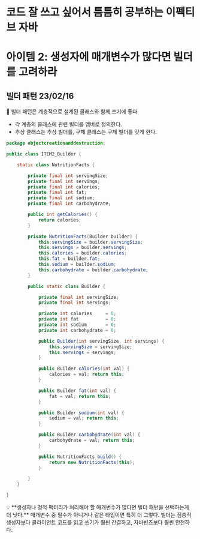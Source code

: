 # 코드 잘 쓰고 싶어서 틈틈히 공부하는 이펙티브 자바


# 아이템 2: 생성자에 매개변수가 많다면 빌더를 고려하라

## 빌더 패턴 23/02/16

📎 빌더 패턴은 계층적으로 설계된 클래스와 함께 쓰기에 좋다

- 각 계층의 클래스에 관련 빌더를 멤버로 정의한다.
- 추상 클래스는 추상 빌더를, 구체 클래스는 구체 빌더를 갖게 한다.

```java
package objectcreationanddestruction;

public class ITEM2_Builder {

    static class NutritionFacts {

        private final int servingSize;
        private final int servings;
        private final int calories;
        private final int fat;
        private final int sodium;
        private final int carbohydrate;

        public int getCalories() {
            return calories;
        }

        private NutritionFacts(Builder builder) {
            this.servingSize = builder.servingSize;
            this.servings = builder.servings;
            this.calories = builder.calories;
            this.fat = builder.fat;
            this.sodium = builder.sodium;
            this.carbohydrate = builder.carbohydrate;
        }

        public static class Builder {

            private final int servingSize;
            private final int servings;

            private int calories     = 0;
            private int fat          = 0;
            private int sodium       = 0;
            private int carbohydrate = 0;

            public Builder(int servingSize, int servings) {
                this.servingSize = servingSize;
                this.servings = servings;
            }

            public Builder calories(int val) {
                calories = val; return this;
            }

            public Builder fat(int val) {
                fat = val; return this;
            }

            public Builder sodium(int val) {
                sodium = val; return this;
            }

            public Builder carbohydrate(int val) {
                carbohydrate = val; return this;
            }

            public NutritionFacts build() {
                return new NutritionFacts(this);
            }

        }
    }

}
```

<aside>
💡 **생성자나 정적 팩터리가 처리해야 할 매개변수가 많다면 빌더 패턴을 선택하는게 더 낫다.** 매개변수 중 필수가 아니거나 같은 타입이면 특히 더 그렇다. 빌더는 점층적 생성자보다 클라이언트 코드를 읽고 쓰기가 훨씬 간결하고, 자바빈즈보다 훨씬 안전하다.

</aside>
